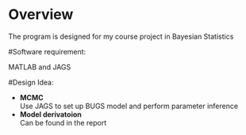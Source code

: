 # Overview <br />

The program is designed for my course project in Bayesian Statistics <br />

#Software requirement: <br />

MATLAB and JAGS <br />

#Design Idea: <br />

- **MCMC** <br />
    Use JAGS to set up BUGS model and perform parameter inference
- **Model derivatoion** <br />
    Can be found in the report


